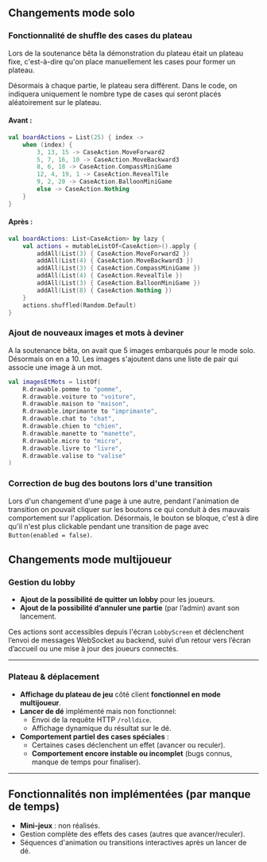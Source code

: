 ## Changements mode solo

### Fonctionnalité de shuffle des cases du plateau

Lors de la soutenance bêta la démonstration du plateau était un plateau fixe, c'est-à-dire qu'on place manuellement les cases pour former un plateau.

Désormais à chaque partie, le plateau sera différent. Dans le code, on indiquera uniquement le nombre type de cases qui seront placés aléatoirement sur le plateau.

#### Avant :

```kotlin
val boardActions = List(25) { index ->
    when (index) {
        3, 13, 15 -> CaseAction.MoveForward2
        5, 7, 16, 10 -> CaseAction.MoveBackward3
        8, 6, 18 -> CaseAction.CompassMiniGame
        12, 4, 19, 1 -> CaseAction.RevealTile
        9, 2, 20 -> CaseAction.BalloonMiniGame
        else -> CaseAction.Nothing
    }
}
```

#### Après :

```kotlin
val boardActions: List<CaseAction> by lazy {
    val actions = mutableListOf<CaseAction>().apply {
        addAll(List(3) { CaseAction.MoveForward2 })
        addAll(List(4) { CaseAction.MoveBackward3 })
        addAll(List(3) { CaseAction.CompassMiniGame })
        addAll(List(4) { CaseAction.RevealTile })
        addAll(List(3) { CaseAction.BalloonMiniGame })
        addAll(List(8) { CaseAction.Nothing })
    }
    actions.shuffled(Random.Default)
}
```

### Ajout de nouveaux images et mots à deviner

A la soutenance bêta, on avait que 5 images embarqués pour le mode solo. Désormais on en a 10. Les images s'ajoutent dans une liste de pair qui associe une image à un mot.

```kotlin
val imagesEtMots = listOf(
    R.drawable.pomme to "pomme",
    R.drawable.voiture to "voiture",
    R.drawable.maison to "maison",
    R.drawable.imprimante to "imprimante",
    R.drawable.chat to "chat",
    R.drawable.chien to "chien",
    R.drawable.manette to "manette",
    R.drawable.micro to "micro",
    R.drawable.livre to "livre",
    R.drawable.valise to "valise"
)
```

### Correction de bug des boutons lors d'une transition

Lors d'un changement d'une page à une autre, pendant l'animation de transition on pouvait cliquer sur les boutons ce qui conduit à des mauvais comportement sur l'application. Désormais, le bouton se bloque, c'est à dire qu'il n'est plus clickable pendant une transition de page avec `Button(enabled = false)`.

## Changements mode multijoueur

### Gestion du lobby

- **Ajout de la possibilité de quitter un lobby** pour les joueurs.
- **Ajout de la possibilité d’annuler une partie** (par l’admin) avant son lancement.

Ces actions sont accessibles depuis l'écran `LobbyScreen` et déclenchent l’envoi de messages WebSocket au backend, suivi d’un retour vers l’écran d’accueil ou une mise à jour des joueurs connectés.

---

### Plateau & déplacement

- **Affichage du plateau de jeu** côté client **fonctionnel en mode multijoueur**.
- **Lancer de dé** implémenté mais non fonctionnel:
  - Envoi de la requête HTTP `/rolldice`.
  - Affichage dynamique du résultat sur le dé.
- **Comportement partiel des cases spéciales** :
  - Certaines cases déclenchent un effet (avancer ou reculer).
  - **Comportement encore instable ou incomplet** (bugs connus, manque de temps pour finaliser).

---

## Fonctionnalités non implémentées (par manque de temps)

- **Mini-jeux** : non réalisés.
- Gestion complète des effets des cases (autres que avancer/reculer).
- Séquences d'animation ou transitions interactives après un lancer de dé.

